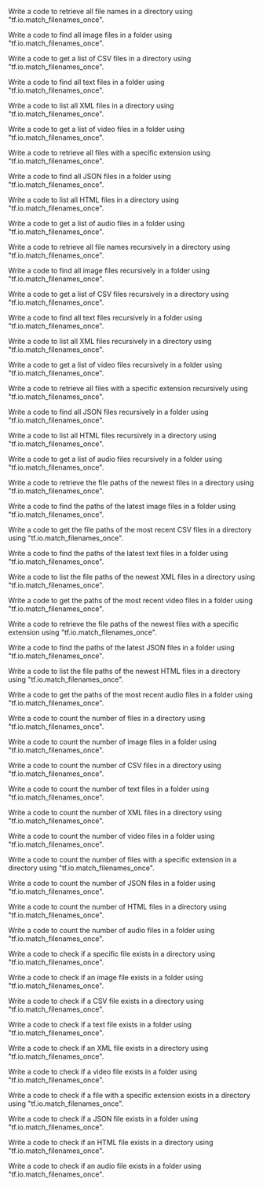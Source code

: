 Write a code to retrieve all file names in a directory using "tf.io.match_filenames_once".

Write a code to find all image files in a folder using "tf.io.match_filenames_once".

Write a code to get a list of CSV files in a directory using "tf.io.match_filenames_once".

Write a code to find all text files in a folder using "tf.io.match_filenames_once".

Write a code to list all XML files in a directory using "tf.io.match_filenames_once".

Write a code to get a list of video files in a folder using "tf.io.match_filenames_once".

Write a code to retrieve all files with a specific extension using "tf.io.match_filenames_once".

Write a code to find all JSON files in a folder using "tf.io.match_filenames_once".

Write a code to list all HTML files in a directory using "tf.io.match_filenames_once".

Write a code to get a list of audio files in a folder using "tf.io.match_filenames_once".

Write a code to retrieve all file names recursively in a directory using "tf.io.match_filenames_once".

Write a code to find all image files recursively in a folder using "tf.io.match_filenames_once".

Write a code to get a list of CSV files recursively in a directory using "tf.io.match_filenames_once".

Write a code to find all text files recursively in a folder using "tf.io.match_filenames_once".

Write a code to list all XML files recursively in a directory using "tf.io.match_filenames_once".

Write a code to get a list of video files recursively in a folder using "tf.io.match_filenames_once".

Write a code to retrieve all files with a specific extension recursively using "tf.io.match_filenames_once".

Write a code to find all JSON files recursively in a folder using "tf.io.match_filenames_once".

Write a code to list all HTML files recursively in a directory using "tf.io.match_filenames_once".

Write a code to get a list of audio files recursively in a folder using "tf.io.match_filenames_once".

Write a code to retrieve the file paths of the newest files in a directory using "tf.io.match_filenames_once".

Write a code to find the paths of the latest image files in a folder using "tf.io.match_filenames_once".

Write a code to get the file paths of the most recent CSV files in a directory using "tf.io.match_filenames_once".

Write a code to find the paths of the latest text files in a folder using "tf.io.match_filenames_once".

Write a code to list the file paths of the newest XML files in a directory using "tf.io.match_filenames_once".

Write a code to get the paths of the most recent video files in a folder using "tf.io.match_filenames_once".

Write a code to retrieve the file paths of the newest files with a specific extension using "tf.io.match_filenames_once".

Write a code to find the paths of the latest JSON files in a folder using "tf.io.match_filenames_once".

Write a code to list the file paths of the newest HTML files in a directory using "tf.io.match_filenames_once".

Write a code to get the paths of the most recent audio files in a folder using "tf.io.match_filenames_once".

Write a code to count the number of files in a directory using "tf.io.match_filenames_once".

Write a code to count the number of image files in a folder using "tf.io.match_filenames_once".

Write a code to count the number of CSV files in a directory using "tf.io.match_filenames_once".

Write a code to count the number of text files in a folder using "tf.io.match_filenames_once".

Write a code to count the number of XML files in a directory using "tf.io.match_filenames_once".

Write a code to count the number of video files in a folder using "tf.io.match_filenames_once".

Write a code to count the number of files with a specific extension in a directory using "tf.io.match_filenames_once".

Write a code to count the number of JSON files in a folder using "tf.io.match_filenames_once".

Write a code to count the number of HTML files in a directory using "tf.io.match_filenames_once".

Write a code to count the number of audio files in a folder using "tf.io.match_filenames_once".

Write a code to check if a specific file exists in a directory using "tf.io.match_filenames_once".

Write a code to check if an image file exists in a folder using "tf.io.match_filenames_once".

Write a code to check if a CSV file exists in a directory using "tf.io.match_filenames_once".

Write a code to check if a text file exists in a folder using "tf.io.match_filenames_once".

Write a code to check if an XML file exists in a directory using "tf.io.match_filenames_once".

Write a code to check if a video file exists in a folder using "tf.io.match_filenames_once".

Write a code to check if a file with a specific extension exists in a directory using "tf.io.match_filenames_once".

Write a code to check if a JSON file exists in a folder using "tf.io.match_filenames_once".

Write a code to check if an HTML file exists in a directory using "tf.io.match_filenames_once".

Write a code to check if an audio file exists in a folder using "tf.io.match_filenames_once".
